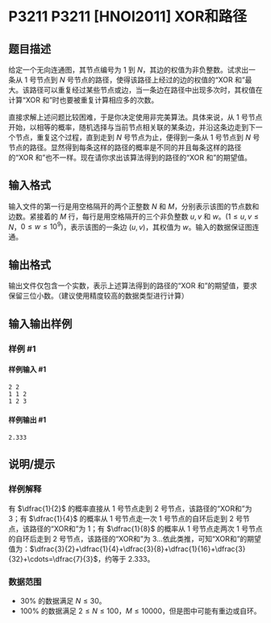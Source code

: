 # P3211 P3211 [HNOI2011] XOR和路径

## 题目描述

给定一个无向连通图，其节点编号为 $1$ 到 $N$，其边的权值为非负整数。试求出一条从 $1$ 号节点到 $N$ 号节点的路径，使得该路径上经过的边的权值的“XOR 和”最大。该路径可以重复经过某些节点或边，当一条边在路径中出现多次时，其权值在计算“XOR 和”时也要被重复计算相应多的次数。


直接求解上述问题比较困难，于是你决定使用非完美算法。具体来说，从 $1$ 号节点开始，以相等的概率，随机选择与当前节点相关联的某条边，并沿这条边走到下一个节点，重复这个过程，直到走到 $N$ 号节点为止，便得到一条从 $1$ 号节点到 $N$ 号节点的路径。显然得到每条这样的路径的概率是不同的并且每条这样的路径的“XOR 和”也不一样。现在请你求出该算法得到的路径的“XOR 和”的期望值。

## 输入格式

输入文件的第一行是用空格隔开的两个正整数 $N$ 和 $M$，分别表示该图的节点数和边数。紧接着的 $M$ 行，每行是用空格隔开的三个非负整数 $u,v$ 和 $w$。$(1\le u,v\le N$，$0\le w\le 10^9)$，表示该图的一条边 $(u,v)$，其权值为 $w$。输入的数据保证图连通。


## 输出格式

输出文件仅包含一个实数，表示上述算法得到的路径的“XOR 和”的期望值，要求保留三位小数。（建议使用精度较高的数据类型进行计算）


## 输入输出样例

### 样例 #1

#### 样例输入 #1

```
2 2
1 1 2
1 2 3
```

#### 样例输出 #1

```
2.333
```

## 说明/提示

### 样例解释

有 $\dfrac{1}{2}$ 的概率直接从 $1$ 号节点走到 $2$ 号节点，该路径的“XOR和”为 $3$；有 $\dfrac{1}{4}$ 的概率从 $1$ 号节点走一次 $1$ 号节点的自环后走到 $2$ 号节点，该路径的“XOR和”为 $1$；有 $\dfrac{1}{8}$ 的概率从 $1$ 号节点走两次 $1$ 号节点的自环后走到 $2$ 号节点，该路径的“XOR和”为 $3$…依此类推，可知“XOR和”的期望值为：$\dfrac{3}{2}+\dfrac{1}{4}+\dfrac{3}{8}+\dfrac{1}{16}+\dfrac{3}{32}+\cdots=\dfrac{7}{3}$，约等于 $2.333$。

### 数据范围

- $30\%$ 的数据满足 $N\le 30$。  
- $100\%$ 的数据满足 $2\le N\le 100$，$M\le 10000$，但是图中可能有重边或自环。
